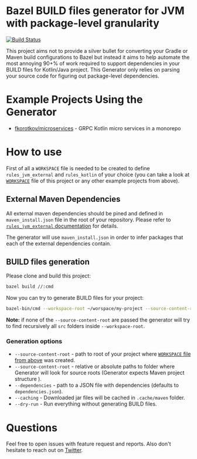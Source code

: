 # Bazel BUILD files generator for JVM with package-level granularity

[![Build Status](https://api.cirrus-ci.com/github/cirruslabs/bazel-project-generator.svg)](https://cirrus-ci.com/github/cirruslabs/bazel-project-generator)

This project aims not to provide a silver bullet for converting your Gradle or Maven build configurations to Bazel but
instead it aims to help automate the most annoying 90+% of work required to support dependencies in your BUILD files 
for Kotlin/Java project. This Generator only relies on parsing your source code for figuring out package-level dependencies.

# Example Projects Using the Generator

* [fkorotkov/microservices](https://github.com/fkorotkov/microservices) - GRPC Kotlin micro services in a monorepo

# How to use

First of all a `WORKSPACE` file is needed to be created to define `rules_jvm_external` and `rules_kotlin` of your choice
(you can take a look at [`WORKSPACE`](https://github.com/cirruslabs/bazel-project-generator/blob/master/WORKSPACE)
file of this project or any other example projects from above).

## External Maven Dependencies

All external maven dependencies should be pined and defined in `maven_install.json` file in the root of your repository.
Please refer to [`rules_jvm_external` documentation](https://github.com/bazelbuild/rules_jvm_external#pinning-artifacts-and-integration-with-bazels-downloader)
for details.

The generator will use `maven_install.json` in order to infer packages that each of the external dependencies contain.

## BUILD files generation

Please clone and build this project:

```bash
bazel build //:cmd 
```

Now you can try to generate BUILD files for your project:

```bash
bazel-bin/cmd --workspace-root ~/worspace/my-project --source-content-root module1/src --source-content-root module2/src
```

**Note:** if none of the `--source-content-root` are passed the generator will try to find recursively all `src` folders inside `--workspace-root`.

### Generation options

* `--source-content-root` - path to root of your project where [`WORKSPACE` file from above](#how-to-use) was created.
* `--source-content-root` - relative or absolute paths to folder where Generator will look for source roots (Generator expects Maven project structure ).
* `--dependencies` - path to a JSON file with dependencies (defaults to `dependencies.json`). 
* `--caching` - Downloaded jar files will be cached in `.cache/maven` folder.
* `--dry-run` - Run everything without generating BUILD files.

# Questions

Feel free to open issues with feature request and reports. Also don't hesitate to reach out on [Twitter](https://twitter.com/fedor).
